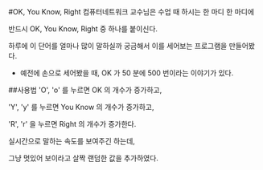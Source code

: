 #OK, You Know, Right
컴퓨터네트워크 교수님은 수업 때 하시는 한 마디 한 마디에

반드시 OK, You Know, Right 중 하나를 붙이신다.

하루에 이 단어를 얼마나 많이 말하실까 궁금해서 이를 세어보는 프로그램을 만들어봤다.

* 예전에 손으로 세어봤을 때, OK 가 50 분에 500 번이라는 이야기가 있다.

##사용법
'O', 'o' 를 누르면 OK 의 개수가 증가하고,

'Y', 'y' 를 누르면 You Know 의 개수가 증가하고,

'R', 'r' 을 누르면 Right 의 개수가 증가한다.

실시간으로 말하는 속도를 보여주긴 하는데,

그냥 멋있어 보이라고 살짝 랜덤한 값을 추가하였다.